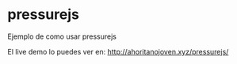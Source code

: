 # pressurejs

Ejemplo de como usar pressurejs


El live demo lo puedes ver en: http://ahoritanojoven.xyz/pressurejs/
